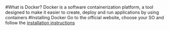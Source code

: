 #What is Docker?
Docker is a software containerization platform, a tool designed 
to make it easier to create, deploy and run applications by using containers
#Installing Docker
Go to the official website, choose your SO and follow the [installation instructions][1]












[1]: https://docs.docker.com/compose/overview/